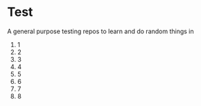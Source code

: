 # Test
A general purpose testing repos to learn and do random things in

1. 1
2. 2
3. 3
4. 4
5. 5
6. 6
7. 7
8. 8
